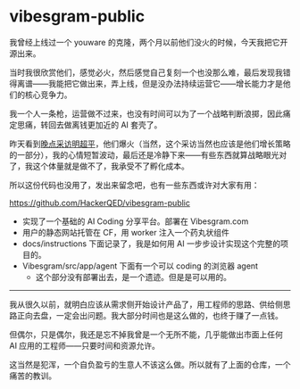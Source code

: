# vibesgram-public

我曾经上线过一个 youware 的克隆，两个月以前他们没火的时候，今天我把它开源出来。

当时我很欣赏他们，感觉必火，然后感觉自己复刻一个也没那么难，最后发现我错得离谱——我能把它做出来，弄上线，但是没办法持续运营它——增长能力才是他们的核心竞争力。

我一个人一条枪，运营做不过来，也没有时间可以为了一个战略判断浪掷，因此痛定思痛，转回去做离钱更加近的 AI 套壳了。

昨天看到[晚点采访明超平](https://mp.weixin.qq.com/s/CTzqphisNyyj11DVglZO3A)，他们爆火（当然，这个采访当然也应该是他们增长策略的一部分），我的心情短暂波动，最后还是冷静下来——有些东西就算战略眼光对了，我这个体量就是做不了，我承受不了孵化成本。

所以这份代码也没用了，发出来留念吧，也有一些东西或许对大家有用：

https://github.com/HackerQED/vibesgram-public

- 实现了一个基础的 AI Coding 分享平台。部署在 Vibesgram.com
- 用户的静态网站托管在 CF，用 worker 注入一个药丸状组件
- docs/instructions 下面记录了，我是如何用 AI 一步步设计实现这个完整的项目的。
- Vibesgram/src/app/agent 下面有一个可以 coding 的浏览器 agent
  - 这个部分没有部署出去，是一个遗迹。但是是可以用的。

---

我从很久以前，就明白应该从需求侧开始设计产品了，用工程师的思路、供给侧思路正向去盘，一定会出问题。我大部分时间也是这么做的，也终于赚了一点钱。

但偶尔，只是偶尔，我还是忘不掉我曾是一个无所不能，几乎能做出市面上任何 AI 应用的工程师——只要时间和资源允许。

这当然是犯浑，一个自负盈亏的生意人不该这么做。所以就有了上面的仓库，一个痛苦的教训。
